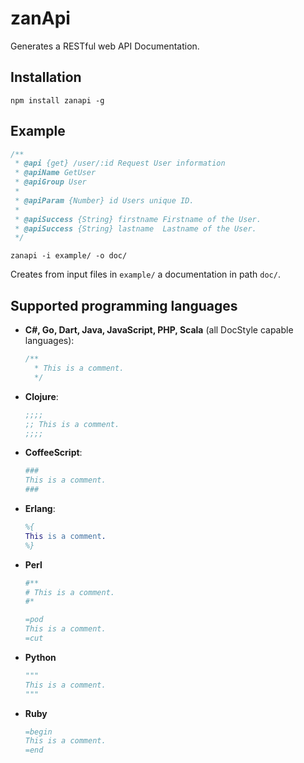 # zanApi

Generates a RESTful web API Documentation.


## Installation

`npm install zanapi -g`




## Example

```javascript
/**
 * @api {get} /user/:id Request User information
 * @apiName GetUser
 * @apiGroup User
 *
 * @apiParam {Number} id Users unique ID.
 *
 * @apiSuccess {String} firstname Firstname of the User.
 * @apiSuccess {String} lastname  Lastname of the User.
 */
```

`zanapi -i example/ -o doc/`

Creates from input files in `example/` a documentation in path `doc/`.



## Supported programming languages

 * **C#, Go, Dart, Java, JavaScript, PHP, Scala** (all DocStyle capable languages):

   ```javascript
   /**
     * This is a comment.
     */
   ```

 * **Clojure**:

   ```clojure
   ;;;;
   ;; This is a comment.
   ;;;;
   ```

 * **CoffeeScript**:

   ```coffeescript
   ###
   This is a comment.
   ###
   ```

 * **Erlang**:

   ```erlang
   %{
   This is a comment.
   %}
   ```

 * **Perl**

   ```perl
   #**
   # This is a comment.
   #*
   ```

   ```perl
   =pod
   This is a comment.
   =cut
   ```

 * **Python**

   ```python
   """
   This is a comment.
   """
   ```

 * **Ruby**

   ```ruby
   =begin
   This is a comment.
   =end
   ```

